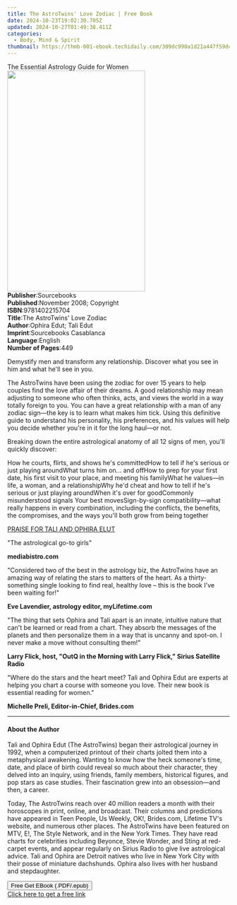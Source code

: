```yaml
---
title: The AstroTwins' Love Zodiac | Free Book
date: 2024-10-23T19:02:30.705Z
updated: 2024-10-27T01:49:38.411Z
categories:
  - Body, Mind & Spirit
thumbnail: https://thmb-001-ebook.techidaily.com/309dc990a1d21a447f59dc482f9b8190698741c889632dd384b7db0fa52e96f8.jpg
---
```

<main id="book-container">
  <div class="flex flex-col">
    <div class="book-brief flex-1 py-6 px-4 sm:p-6 md:py-10 md:px-8">
      <!-- brief-->
      <div class="book-brief-main">The Essential Astrology Guide for Women</div>
    </div>
    <div
      class="book-meta-info flex-1 grid gap-4 col-start-1 col-end-3 row-start-1 sm:mb-6 sm:grid-cols-4 lg:gap-6 lg:col-start-2 lg:row-end-6 lg:row-span-6 lg:mb-0"
    >
      <div
        class="book-meta-info-left place-content-center mt-4 p-4 text-sm leading-6 col-start-2 col-span-2 dark:text-slate-400"
      >
        <img
          class="w-full h-500 object-cover rounded-lg sm:h-255 sm:col-span-2 lg:col-span-full"
          src="https://img-001-ebook.techidaily.com/623debe3e28cc3c7b08ef9322bcfb6113cd313bc77e7afd560adcb26a1595e7d.jpg"
          alt=""
          width="312"
          height="500"
        />
      </div>
      <div
        class="book-meta-info-right mt-2 col-start-1 row-start-2 col-span-3 self-center"
      >
        <!-- meta data  -->
        <div class="flex flex-col px-4 md:px-8">
          <div class="flex-1">
            <strong>Publisher</strong>:<span class="px-2">Sourcebooks</span>
          </div>
          <div class="flex-1">
            <strong>Published</strong>:<span class="px-2"
              >November 2008; Copyright</span
            >
          </div>
          <div class="flex-1">
            <strong>ISBN</strong>:<span class="px-2">9781402215704</span>
          </div>
          <div class="flex-1">
            <strong>Title</strong>:<span class="px-2"
              >The AstroTwins&#39; Love Zodiac</span
            >
          </div>
          <div class="flex-1">
            <strong>Author</strong>:<span class="px-2"
              >Ophira Edut; Tali Edut</span
            >
          </div>
          <div class="flex-1">
            <strong>Imprint</strong>:<span class="px-2"
              >Sourcebooks Casablanca</span
            >
          </div>
          <div class="flex-1">
            <strong>Language</strong>:<span class="px-2">English</span>
          </div>
          <div class="flex-1">
            <strong>Number of Pages</strong>:<span class="px-2">449</span>
          </div>
        </div>
      </div>
    </div>
    <div class="book-description flex-1 py-6 px-4 sm:p-6 md:py-10 md:px-8">
      <div class="book-description-main">
        <div accordion-content="" id="description">
          <p>
            Demystify men and transform any relationship. Discover what you see
            in him and what he'll see in you.
          </p>
          <p>
            The AstroTwins have been using the zodiac for over 15 years to help
            couples find the love affair of their dreams. A good relationship
            may mean adjusting to someone who often thinks, acts, and views the
            world in a way totally foreign to you. You can have a great
            relationship with a man of any zodiac sign—the key is to learn what
            makes him tick. Using this definitive guide to understand his
            personality, his preferences, and his values will help you decide
            whether you're in it for the long haul—or not.
          </p>
          <p>
            Breaking down the entire astrological anatomy of all 12 signs of
            men, you'll quickly discover:
          </p>
          How he courts, flirts, and shows he's committedHow to tell if he's
          serious or just playing aroundWhat turns him on... and offHow to prep
          for your first date, his first visit to your place, and meeting his
          familyWhat he values—in life, a woman, and a relationshipWhy he'd
          cheat and how to tell if he's serious or just playing aroundWhen it's
          over for goodCommonly misunderstood signals Your best
          movesSign-by-sign compatibility—what really happens in every
          combination, including the conflicts, the benefits, the compromises,
          and the ways you'll both grow from being together
          <p><u>PRAISE FOR TALI AND OPHIRA ELUT</u></p>
          <p>"The astrological go-to girls"</p>
          <p><strong>mediabistro.com</strong></p>
          <p>
            "Considered two of the best in the astrology biz, the AstroTwins
            have an amazing way of relating the stars to matters of the heart.
            As a thirty-something single looking to find real, healthy love –
            this is the book I've been waiting for!"
          </p>
          <p>
            <strong>Eve Lavendier, astrology editor, myLifetime.com</strong>
          </p>
          <p>
            "The thing that sets Ophira and Tali apart is an innate, intuitive
            nature that can't be learned or read from a chart. They absorb the
            messages of the planets and then personalize them in a way that is
            uncanny and spot-on. I never make a move without consulting them!"
          </p>
          <p>
            <strong
              >Larry Flick, host, "OutQ in the Morning with Larry Flick," Sirius
              Satellite Radio</strong
            >
          </p>
          <p>
            "Where do the stars and the heart meet? Tali and Ophira Edut are
            experts at helping you chart a course with someone you love. Their
            new book is essential reading for women."
          </p>
          <p><strong>Michelle Preli, Editor-in-Chief, Brides.com</strong></p>
        </div>
        <div class="accordion-fader"></div>
      </div>
    </div>
    <div class="book-excerpts flex-1 py-6 px-4 sm:p-6 md:py-10 md:px-8">
      <!-- excerpts-->
      <div class="book-excerpts-main">
        <hr />
        <h4 class="placeholder placeholder-heading">
          <span>About the Author</span>
        </h4>
        <p></p>
        <p>
          Tali and Ophira Edut (The AstroTwins) began their astrological journey
          in 1992, when a computerized printout of their charts jolted them into
          a metaphysical awakening. Wanting to know how the heck someone's time,
          date, and place of birth could reveal so much about their character,
          they delved into an inquiry, using friends, family members, historical
          figures, and pop stars as case studies. Their fascination grew into an
          obsession—and then, a career.
        </p>
        <p>
          Today, The AstroTwins reach over 40 million readers a month with their
          horoscopes in print, online, and broadcast. Their columns and
          predictions have appeared in Teen People, Us Weekly, OK!, Brides.com,
          Lifetime TV's website, and numerous other places. The AstroTwins have
          been featured on MTV, E!, The Style Network, and in the New York
          Times. They have read charts for celebrities including Beyonce, Stevie
          Wonder, and Sting at red-carpet events, and appear regularly on Sirius
          Radio to give live astrological advice. Tali and Ophira are Detroit
          natives who live in New York City with their posse of miniature
          dachshunds. Ophira also lives with her husband and stepdaughter.
        </p>
        <p></p>
      </div>
    </div>
    <div
      class="book-about-author flex-1 py-6 px-4 sm:p-6 md:py-10 md:px-8"
    ></div>
    <div class="book-free-get flex-1 py-6 px-4 sm:p-6 md:py-10 md:px-8">
      <button
        id="btn-free-get"
        class="bg-blue-500 hover:bg-blue-700 text-white font-bold py-2 px-4 rounded"
      >
        Free Get EBook (.PDF/.epub)
      </button>
      <div id="countdown-display" class="px-2 text-lg mt-2"></div>
      <a
        id="free-link"
        class="hidden bg-blue-500 hover:bg-blue-700 text-white font-bold py-2 px-4 rounded"
        href="https://www.ebooks.com/en-us/book/471580/the-astrotwins-love-zodiac/ophira-edut/"
        target="_blank"
        >Click here to get a free link</a
      >
    </div>
    <script>
      let countdownTime = 0;
      let countdownInterval = null;
      document
        .getElementById('btn-free-get')
        .addEventListener('click', startCountdown);
      function startCountdown() {
        countdownTime = new Date().getTime() + 60000 * 3;
        countdownInterval = setInterval(updateCountdown, 1000);
        document.getElementById('btn-free-get').disabled = true;
        document
          .getElementById('btn-free-get')
          .classList.add('bg-gray-500', 'cursor-not-allowed');
      }
      function updateCountdown() {
        let currentTime = new Date().getTime();
        let timeLeft = countdownTime - currentTime;
        let secondsLeft = Math.floor(timeLeft / 1000);
        document.getElementById('countdown-display').innerHTML =
          `Remaining time: ${secondsLeft} seconds.`;
        if (secondsLeft <= 0) {
          clearInterval(countdownInterval);
          document.getElementById('btn-free-get').classList.add('hidden');
          document.getElementById('free-link').classList.remove('hidden');
          document.getElementById('countdown-display').innerHTML = '';
        }
      }
    </script>
  </div>
</main>

<ins class="adsbygoogle"
      style="display:block"
      data-ad-client="ca-pub-7571918770474297"
      data-ad-slot="8358498916"
      data-ad-format="auto"
      data-full-width-responsive="true"></ins>
    